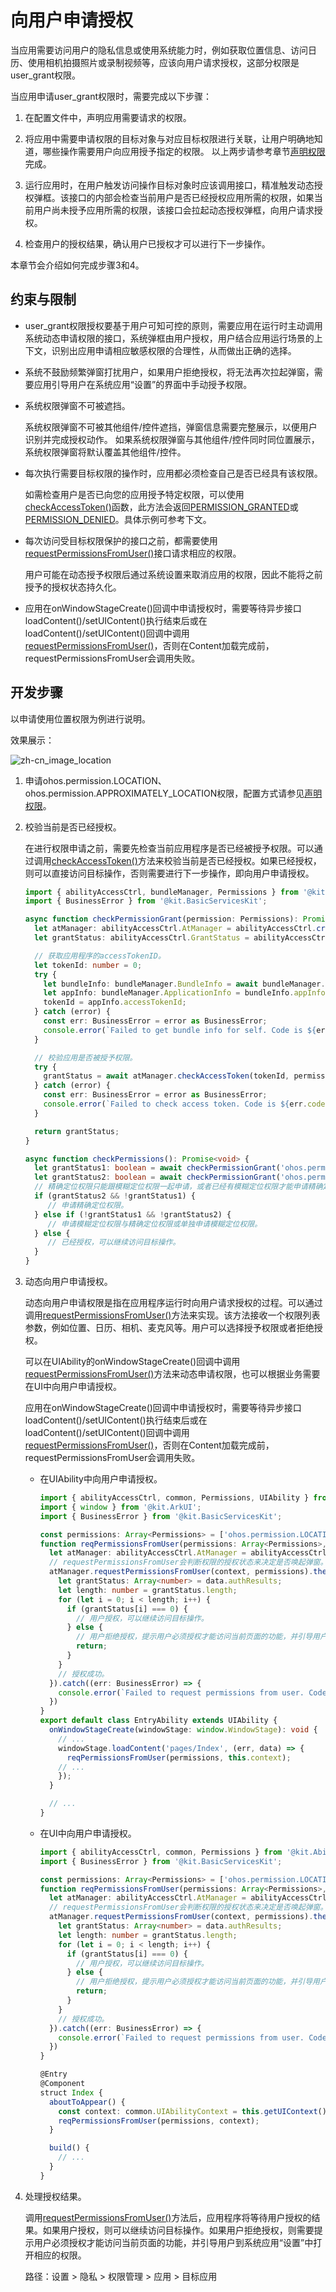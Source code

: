 # 向用户申请授权

<!--Kit: Ability Kit-->
<!--Subsystem: Security-->
<!--Owner: @xia-bubai-->
<!--SE: @linshuqing; @hehehe-li-->
<!--TSE: @leiyuqian-->

当应用需要访问用户的隐私信息或使用系统能力时，例如获取位置信息、访问日历、使用相机拍摄照片或录制视频等，应该向用户请求授权，这部分权限是user_grant权限。

当应用申请user_grant权限时，需要完成以下步骤：

1. 在配置文件中，声明应用需要请求的权限。

2. 将应用中需要申请权限的目标对象与对应目标权限进行关联，让用户明确地知道，哪些操作需要用户向应用授予指定的权限。
   以上两步请参考章节[声明权限](declare-permissions.md)完成。

3. 运行应用时，在用户触发访问操作目标对象时应该调用接口，精准触发动态授权弹框。该接口的内部会检查当前用户是否已经授权应用所需的权限，如果当前用户尚未授予应用所需的权限，该接口会拉起动态授权弹框，向用户请求授权。

4. 检查用户的授权结果，确认用户已授权才可以进行下一步操作。

本章节会介绍如何完成步骤3和4。

## 约束与限制

- user_grant权限授权要基于用户可知可控的原则，需要应用在运行时主动调用系统动态申请权限的接口，系统弹框由用户授权，用户结合应用运行场景的上下文，识别出应用申请相应敏感权限的合理性，从而做出正确的选择。

- 系统不鼓励频繁弹窗打扰用户，如果用户拒绝授权，将无法再次拉起弹窗，需要应用引导用户在系统应用“设置”的界面中手动授予权限。

- 系统权限弹窗不可被遮挡。

  系统权限弹窗不可被其他组件/控件遮挡，弹窗信息需要完整展示，以便用户识别并完成授权动作。
  如果系统权限弹窗与其他组件/控件同时同位置展示，系统权限弹窗将默认覆盖其他组件/控件。

- 每次执行需要目标权限的操作时，应用都必须检查自己是否已经具有该权限。
  
  如需检查用户是否已向您的应用授予特定权限，可以使用[checkAccessToken()](../../reference/apis-ability-kit/js-apis-abilityAccessCtrl.md#checkaccesstoken9)函数，此方法会返回[PERMISSION_GRANTED](../../reference/apis-ability-kit/js-apis-abilityAccessCtrl.md#grantstatus)或[PERMISSION_DENIED](../../reference/apis-ability-kit/js-apis-abilityAccessCtrl.md#grantstatus)。具体示例可参考下文。

- 每次访问受目标权限保护的接口之前，都需要使用[requestPermissionsFromUser()](../../reference/apis-ability-kit/js-apis-abilityAccessCtrl.md#requestpermissionsfromuser9)接口请求相应的权限。

  用户可能在动态授予权限后通过系统设置来取消应用的权限，因此不能将之前授予的授权状态持久化。

- 应用在onWindowStageCreate()回调中申请授权时，需要等待异步接口loadContent()/setUIContent()执行结束后或在loadContent()/setUIContent()回调中调用[requestPermissionsFromUser()](../../reference/apis-ability-kit/js-apis-abilityAccessCtrl.md#requestpermissionsfromuser9)，否则在Content加载完成前，requestPermissionsFromUser会调用失败。
  <!--RP1--><!--RP1End-->

## 开发步骤

以申请使用位置权限为例进行说明。

效果展示：

<!--RP4-->
![zh-cn_image_location](figures/zh-cn_image_location.png)
<!--RP4End-->

1. 申请ohos.permission.LOCATION、ohos.permission.APPROXIMATELY_LOCATION权限，配置方式请参见[声明权限](declare-permissions.md)。

2. 校验当前是否已经授权。

   在进行权限申请之前，需要先检查当前应用程序是否已经被授予权限。可以通过调用[checkAccessToken()](../../reference/apis-ability-kit/js-apis-abilityAccessCtrl.md#checkaccesstoken9)方法来校验当前是否已经授权。如果已经授权，则可以直接访问目标操作，否则需要进行下一步操作，即向用户申请授权。

   ```ts
   import { abilityAccessCtrl, bundleManager, Permissions } from '@kit.AbilityKit';
   import { BusinessError } from '@kit.BasicServicesKit';
   
   async function checkPermissionGrant(permission: Permissions): Promise<abilityAccessCtrl.GrantStatus> {
     let atManager: abilityAccessCtrl.AtManager = abilityAccessCtrl.createAtManager();
     let grantStatus: abilityAccessCtrl.GrantStatus = abilityAccessCtrl.GrantStatus.PERMISSION_DENIED;
   
     // 获取应用程序的accessTokenID。
     let tokenId: number = 0;
     try {
       let bundleInfo: bundleManager.BundleInfo = await bundleManager.getBundleInfoForSelf(bundleManager.BundleFlag.GET_BUNDLE_INFO_WITH_APPLICATION);
       let appInfo: bundleManager.ApplicationInfo = bundleInfo.appInfo;
       tokenId = appInfo.accessTokenId;
     } catch (error) {
       const err: BusinessError = error as BusinessError;
       console.error(`Failed to get bundle info for self. Code is ${err.code}, message is ${err.message}`);
     }
   
     // 校验应用是否被授予权限。
     try {
       grantStatus = await atManager.checkAccessToken(tokenId, permission);
     } catch (error) {
       const err: BusinessError = error as BusinessError;
       console.error(`Failed to check access token. Code is ${err.code}, message is ${err.message}`);
     }
   
     return grantStatus;
   }
   
   async function checkPermissions(): Promise<void> {
     let grantStatus1: boolean = await checkPermissionGrant('ohos.permission.LOCATION') === abilityAccessCtrl.GrantStatus.PERMISSION_GRANTED;// 获取精确定位权限状态。
     let grantStatus2: boolean = await checkPermissionGrant('ohos.permission.APPROXIMATELY_LOCATION') === abilityAccessCtrl.GrantStatus.PERMISSION_GRANTED;// 获取模糊定位权限状态。
     // 精确定位权限只能跟模糊定位权限一起申请，或者已经有模糊定位权限才能申请精确定位权限。
     if (grantStatus2 && !grantStatus1) {
        // 申请精确定位权限。
     } else if (!grantStatus1 && !grantStatus2) {
        // 申请模糊定位权限与精确定位权限或单独申请模糊定位权限。
     } else {
        // 已经授权，可以继续访问目标操作。
     }
   }
   ```

3. 动态向用户申请授权。

   动态向用户申请权限是指在应用程序运行时向用户请求授权的过程。可以通过调用[requestPermissionsFromUser()](../../reference/apis-ability-kit/js-apis-abilityAccessCtrl.md#requestpermissionsfromuser9)方法来实现。该方法接收一个权限列表参数，例如位置、日历、相机、麦克风等。用户可以选择授予权限或者拒绝授权。

   可以在UIAbility的onWindowStageCreate()回调中调用[requestPermissionsFromUser()](../../reference/apis-ability-kit/js-apis-abilityAccessCtrl.md#requestpermissionsfromuser9)方法来动态申请权限，也可以根据业务需要在UI中向用户申请授权。

   应用在onWindowStageCreate()回调中申请授权时，需要等待异步接口loadContent()/setUIContent()执行结束后或在loadContent()/setUIContent()回调中调用[requestPermissionsFromUser()](../../reference/apis-ability-kit/js-apis-abilityAccessCtrl.md#requestpermissionsfromuser9)，否则在Content加载完成前，requestPermissionsFromUser会调用失败。

   <!--RP1--><!--RP1End-->

   <!--RP2-->
   - 在UIAbility中向用户申请授权。

      ```ts
      import { abilityAccessCtrl, common, Permissions, UIAbility } from '@kit.AbilityKit';
      import { window } from '@kit.ArkUI';
      import { BusinessError } from '@kit.BasicServicesKit';
      
      const permissions: Array<Permissions> = ['ohos.permission.LOCATION','ohos.permission.APPROXIMATELY_LOCATION'];
      function reqPermissionsFromUser(permissions: Array<Permissions>, context: common.UIAbilityContext): void {
        let atManager: abilityAccessCtrl.AtManager = abilityAccessCtrl.createAtManager();
        // requestPermissionsFromUser会判断权限的授权状态来决定是否唤起弹窗。
        atManager.requestPermissionsFromUser(context, permissions).then((data) => {
          let grantStatus: Array<number> = data.authResults;
          let length: number = grantStatus.length;
          for (let i = 0; i < length; i++) {
            if (grantStatus[i] === 0) {
              // 用户授权，可以继续访问目标操作。
            } else {
              // 用户拒绝授权，提示用户必须授权才能访问当前页面的功能，并引导用户到系统设置中打开相应的权限。
              return;
            }
          }
          // 授权成功。
        }).catch((err: BusinessError) => {
          console.error(`Failed to request permissions from user. Code is ${err.code}, message is ${err.message}`);
        })
      }
      export default class EntryAbility extends UIAbility {
        onWindowStageCreate(windowStage: window.WindowStage): void {
          // ...
          windowStage.loadContent('pages/Index', (err, data) => {
            reqPermissionsFromUser(permissions, this.context);
          // ...
          });
        }
      
        // ...
      }
      ```

   - 在UI中向用户申请授权。

      ```ts
      import { abilityAccessCtrl, common, Permissions } from '@kit.AbilityKit';
      import { BusinessError } from '@kit.BasicServicesKit';
      
      const permissions: Array<Permissions> = ['ohos.permission.LOCATION','ohos.permission.APPROXIMATELY_LOCATION'];
      function reqPermissionsFromUser(permissions: Array<Permissions>, context: common.UIAbilityContext): void {
        let atManager: abilityAccessCtrl.AtManager = abilityAccessCtrl.createAtManager();
        // requestPermissionsFromUser会判断权限的授权状态来决定是否唤起弹窗。
        atManager.requestPermissionsFromUser(context, permissions).then((data) => {
          let grantStatus: Array<number> = data.authResults;
          let length: number = grantStatus.length;
          for (let i = 0; i < length; i++) {
            if (grantStatus[i] === 0) {
              // 用户授权，可以继续访问目标操作。
            } else {
              // 用户拒绝授权，提示用户必须授权才能访问当前页面的功能，并引导用户到系统设置中打开相应的权限。
              return;
            }
          }
          // 授权成功。
        }).catch((err: BusinessError) => {
          console.error(`Failed to request permissions from user. Code is ${err.code}, message is ${err.message}`);
        })
      }
      
      @Entry
      @Component
      struct Index {
        aboutToAppear() {
          const context: common.UIAbilityContext = this.getUIContext().getHostContext() as common.UIAbilityContext;
          reqPermissionsFromUser(permissions, context);
        }
      
        build() {
          // ...
        }
      }
      ```
   <!--RP2End-->

4. 处理授权结果。

   调用[requestPermissionsFromUser()](../../reference/apis-ability-kit/js-apis-abilityAccessCtrl.md#requestpermissionsfromuser9)方法后，应用程序将等待用户授权的结果。如果用户授权，则可以继续访问目标操作。如果用户拒绝授权，则需要提示用户必须授权才能访问当前页面的功能，并引导用户到系统应用“设置”中打开相应的权限。<!--RP3-->

   路径：设置 \> 隐私 \> 权限管理 \> 应用 \> 目标应用<!--RP3End-->

